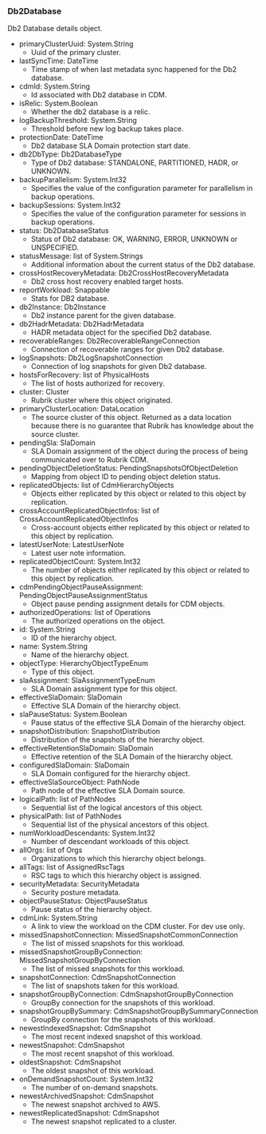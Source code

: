 ### Db2Database
Db2 Database details object.

- primaryClusterUuid: System.String
  - Uuid of the primary cluster.
- lastSyncTime: DateTime
  - Time stamp of when last metadata sync happened for the Db2 database.
- cdmId: System.String
  - Id associated with Db2 database in CDM.
- isRelic: System.Boolean
  - Whether the db2 database is a relic.
- logBackupThreshold: System.String
  - Threshold before new log backup takes place.
- protectionDate: DateTime
  - Db2 database SLA Domain protection start date.
- db2DbType: Db2DatabaseType
  - Type of Db2 database: STANDALONE, PARTITIONED, HADR, or UNKNOWN.
- backupParallelism: System.Int32
  - Specifies the value of the configuration parameter for parallelism in backup operations.
- backupSessions: System.Int32
  - Specifies the value of the configuration parameter for sessions in backup operations.
- status: Db2DatabaseStatus
  - Status of Db2 database: OK, WARNING, ERROR, UNKNOWN or UNSPECIFIED.
- statusMessage: list of System.Strings
  - Additional information about the current status of the Db2 database.
- crossHostRecoveryMetadata: Db2CrossHostRecoveryMetadata
  - Db2 cross host recovery enabled target hosts.
- reportWorkload: Snappable
  - Stats for DB2 database.
- db2Instance: Db2Instance
  - Db2 instance parent for the given database.
- db2HadrMetadata: Db2HadrMetadata
  - HADR metadata object for the specified Db2 database.
- recoverableRanges: Db2RecoverableRangeConnection
  - Connection of recoverable ranges for given Db2 database.
- logSnapshots: Db2LogSnapshotConnection
  - Connection of log snapshots for given Db2 database.
- hostsForRecovery: list of PhysicalHosts
  - The list of hosts authorized for recovery.
- cluster: Cluster
  - Rubrik cluster where this object originated.
- primaryClusterLocation: DataLocation
  - The source cluster of this object. Returned as a data location because there is no guarantee that Rubrik has knowledge about the source cluster.
- pendingSla: SlaDomain
  - SLA Domain assignment of the object during the process of being communicated over to Rubrik CDM.
- pendingObjectDeletionStatus: PendingSnapshotsOfObjectDeletion
  - Mapping from object ID to pending object deletion status.
- replicatedObjects: list of CdmHierarchyObjects
  - Objects either replicated by this object or related to this object by replication.
- crossAccountReplicatedObjectInfos: list of CrossAccountReplicatedObjectInfos
  - Cross-account objects either replicated by this object or related to this object by replication.
- latestUserNote: LatestUserNote
  - Latest user note information.
- replicatedObjectCount: System.Int32
  - The number of objects either replicated by this object or related to this object by replication.
- cdmPendingObjectPauseAssignment: PendingObjectPauseAssignmentStatus
  - Object pause pending assignment details for CDM objects.
- authorizedOperations: list of Operations
  - The authorized operations on the object.
- id: System.String
  - ID of the hierarchy object.
- name: System.String
  - Name of the hierarchy object.
- objectType: HierarchyObjectTypeEnum
  - Type of this object.
- slaAssignment: SlaAssignmentTypeEnum
  - SLA Domain assignment type for this object.
- effectiveSlaDomain: SlaDomain
  - Effective SLA Domain of the hierarchy object.
- slaPauseStatus: System.Boolean
  - Pause status of the effective SLA Domain of the hierarchy object.
- snapshotDistribution: SnapshotDistribution
  - Distribution of the snapshots of the hierarchy object.
- effectiveRetentionSlaDomain: SlaDomain
  - Effective retention of the SLA Domain of the hierarchy object.
- configuredSlaDomain: SlaDomain
  - SLA Domain configured for the hierarchy object.
- effectiveSlaSourceObject: PathNode
  - Path node of the effective SLA Domain source.
- logicalPath: list of PathNodes
  - Sequential list of the logical ancestors of this object.
- physicalPath: list of PathNodes
  - Sequential list of the physical ancestors of this object.
- numWorkloadDescendants: System.Int32
  - Number of descendant workloads of this object.
- allOrgs: list of Orgs
  - Organizations to which this hierarchy object belongs.
- allTags: list of AssignedRscTags
  - RSC tags to which this hierarchy object is assigned.
- securityMetadata: SecurityMetadata
  - Security posture metadata.
- objectPauseStatus: ObjectPauseStatus
  - Pause status of the hierarchy object.
- cdmLink: System.String
  - A link to view the workload on the CDM cluster. For dev use only.
- missedSnapshotConnection: MissedSnapshotCommonConnection
  - The list of missed snapshots for this workload.
- missedSnapshotGroupByConnection: MissedSnapshotGroupByConnection
  - The list of missed snapshots for this workload.
- snapshotConnection: CdmSnapshotConnection
  - The list of snapshots taken for this workload.
- snapshotGroupByConnection: CdmSnapshotGroupByConnection
  - GroupBy connection for the snapshots of this workload.
- snapshotGroupBySummary: CdmSnapshotGroupBySummaryConnection
  - GroupBy connection for the snapshots of this workload.
- newestIndexedSnapshot: CdmSnapshot
  - The most recent indexed snapshot of this workload.
- newestSnapshot: CdmSnapshot
  - The most recent snapshot of this workload.
- oldestSnapshot: CdmSnapshot
  - The oldest snapshot of this workload.
- onDemandSnapshotCount: System.Int32
  - The number of on-demand snapshots.
- newestArchivedSnapshot: CdmSnapshot
  - The newest snapshot archived to AWS.
- newestReplicatedSnapshot: CdmSnapshot
  - The newest snapshot replicated to a cluster.
